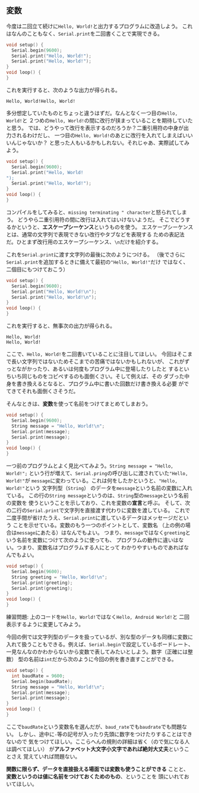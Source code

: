 ## 変数

今度は二回立て続けに`Hello, World!`と出力するプログラムに改造しよう。
これはなんのこともなく、`Serial.print`を二回書くことで実現できる。

```cpp
void setup() {
  Serial.begin(9600);
  Serial.print("Hello, World!");
  Serial.print("Hello, World!");
}
void loop() {
}
```

これを実行すると、次のような出力が得られる。

```
Hello, World!Hello, World!
```

多分想定していたものとちょっと違うはずだ。なんとなく一つ目の`Hello, World!`と
２つめの`Hello, World!`の間に改行が挟まっていることを期待していたと思う。
では、どうやって改行を表示するのだろうか？二重引用符の中身が出力されるわけだし、
一つ目の`Hello, World!`のあとに改行を入れてしまえばいいいんじゃないか？
と思った人もいるかもしれない。それじゃあ、実際試してみよう。

```cpp
void setup() {
  Serial.begin(9600);
  Serial.print("Hello, World!
");
  Serial.print("Hello, World!");
}
void loop() {
}
```

コンパイルをしてみると、`missing terminating " character`と怒られてしまう。
どうやら二重引用符の間に改行は入れてはいけないようだ。
そこでどうするかというと、**エスケープシーケンス**というものを使う。
エスケープシーケンスとは、通常の文字列で表現できない改行やタブなどを表現する
ための表記法だ。ひとまず改行用のエスケープシーケンス、`\n`だけを紹介する。

これを`Serial.print`に渡す文字列の最後に次のようにつける。
（後でさらに`Serial.print`を追加するときに備えて最初の`"Hello, World!"`だけ
ではなく、二個目にもつけておこう）

```cpp
void setup() {
  Serial.begin(9600);
  Serial.print("Hello, World!\n");
  Serial.print("Hello, World!\n");
}
void loop() {
}
```

これを実行すると、無事次の出力が得られる。

```
Hello, World!
Hello, World!
```

ここで、`Hello, World!`を二回書いていることに注目してほしい。
今回はそこまで長い文字列ではないためそこまでの苦痛ではないかもしれないが、
これがずっとながかったり、あるいは何度もプログラム中に登場したりしたと
するといちいち同じものをコピペするのも面倒くさい。そして例えば、その
ダブった中身を書き換えるとなると、プログラム中に書いた回数だけ書き換える必要
がでてきてそれも面倒くさそうだ。

そんなときは、**変数**を使って名前をつけてまとめてしまおう。

```cpp
void setup() {
  Serial.begin(9600);
  String message = "Hello, World!\n";
  Serial.print(message);
  Serial.print(message);
}
void loop() {
}
```

<!-- TODO: check if code works! -->

一つ前のプログラムとよく見比べてみよう。`String message = "Hello, World!";`
という行が増えて、`Serial.pring`の呼び出しに渡されていた`"Hello, World!"`が
`message`に変わっている。これは何をしたかというと、`"Hello, World!"`という
文字列型（`String`） のデータを`message`という名前の変数に入れている。
この行の`String message`というのは、`String`型の`message`という名前の変数を
使うということを示しており、これを変数の**宣言**と呼ぶ。
そして、次の二行の`Serial.print`で文字列を直接渡す代わりに変数を渡している。
これで二度手間が省けたうえ、`Serial.print`に渡しているデータはメッセージだという
ことを示せている。変数のもう一つのポイントとして、変数名
（上の例の場合は`message`にあたる）はなんでもよい。
つまり、`message`ではなく`greeting`という名前を変数につけて次のように使っても、
プログラムの動作に違いはない。つまり、変数名はプログラムする人にとって
わかりやすいものであればなんでもよい。

```cpp
void setup() {
  Serial.begin(9600);
  String greeting = "Hello, World!\n";
  Serial.print(greeting);
  Serial.print(greeting);
}
void loop() {
}
```

練習問題: 上のコードを`Hello, World!`ではなく`Hello, Android World!`と
二回表示するように変更してみよう。

今回の例では文字列型のデータを扱っているが、別な型のデータも同様に変数に
入れて扱うこともできる。例えば、`Serial.begin`で設定しているボードレート、
一見なんなのかわからないから変数で表してみたいとしよう。数字（正確には整数）
型の名前は`int`だから次のように今回の例を書き直すことができる。

```cpp
void setup() {
  int baudRate = 9600;
  Serial.begin(baudRate);
  String message = "Hello, World!\n";
  Serial.print(message);
  Serial.print(message);
}
void loop() {
}
```

ここで`baudRate`という変数名を選んだが、`baud_rate`でも`baudrate`でも問題ない。
しかし、途中に`-`等の記号が入ったり先頭に数字をつけたりすることはできないので
気をつけてほしい。ここらへんの規則の詳細は省く（ので気になる人は調べてほしい）
が**アルファベット大文字小文字であれば絶対大丈夫**ということさえ
覚えていれば問題ない。

**関数に限らず、データを直接扱える場面では変数も使うことができる**
ことと、**変数というのは値に名前をつけておくためのもの**、ということを
頭にいれておいてほしい。

